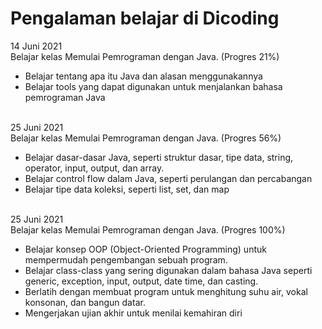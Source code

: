 # Pengalaman belajar di Dicoding

14 Juni 2021 <br>
Belajar kelas Memulai Pemrograman dengan Java. (Progres 21%) <br>
- Belajar tentang apa itu Java dan alasan menggunakannya 
- Belajar tools yang dapat digunakan untuk menjalankan bahasa pemrograman Java <br> <br>

25 Juni 2021 <br>
Belajar kelas Memulai Pemrograman dengan Java. (Progres 56%) <br>
- Belajar dasar-dasar Java, seperti struktur dasar, tipe data, string, operator, input, output, dan array.
- Belajar control flow dalam Java, seperti perulangan dan percabangan
- Belajar tipe data koleksi, seperti list, set, dan map <br> <br>

25 Juni 2021 <br>
Belajar kelas Memulai Pemrograman dengan Java. (Progres 100%) <br>
- Belajar konsep OOP (Object-Oriented Programming) untuk mempermudah pengembangan sebuah program.
- Belajar class-class yang sering digunakan dalam bahasa Java seperti generic, exception, input, output, date time, dan casting.
- Berlatih dengan membuat program untuk menghitung suhu air, vokal konsonan, dan bangun datar.
- Mengerjakan ujian akhir untuk menilai kemahiran diri


